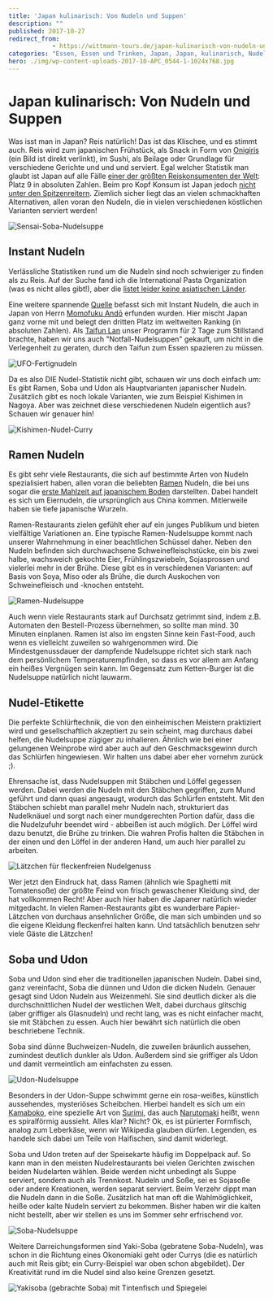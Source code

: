 ```yaml
---
title: 'Japan kulinarisch: Von Nudeln und Suppen'
description: ""
published: 2017-10-27
redirect_from: 
            - https://wittmann-tours.de/japan-kulinarisch-von-nudeln-und-suppen/
categories: "Essen, Essen und Trinken, Japan, Japan, kulinarisch, Nudeln, Ramen, Soba, Udon"
hero: ./img/wp-content-uploads-2017-10-APC_0544-1-1024x768.jpg
---
```

# Japan kulinarisch: Von Nudeln und Suppen

Was isst man in Japan? Reis natürlich! Das ist das Klischee, und es stimmt auch. Reis wird zum japanischen Frühstück, als Snack in Form von [Onigiris](http://wittmann-tours.de/wp-content/uploads/2017/10/APC_0460-1.jpg) (ein Bild ist direkt verlinkt), im Sushi, als Beilage oder Grundlage für verschiedene Gerichte und und und serviert. Egal welcher Statistik man glaubt ist Japan auf alle Fälle [einer der größten Reiskonsumenten der Welt](https://www.statista.com/statistics/255971/top-countries-based-on-rice-consumption-2012-2013/): Platz 9 in absoluten Zahlen. Beim pro Kopf Konsum ist Japan jedoch [nicht unter den Spitzenreitern](https://www.statsmonkey.com/bar/20600-list-of-countries-by-rice-consumption-per-capita.php). Ziemlich sicher liegt das an vielen schmackhaften Alternativen, allen voran den Nudeln, die in vielen verschiedenen köstlichen Varianten serviert werden!

![Sensai-Soba-Nudelsuppe](./img/wp-content-uploads-2017-10-APC_0544-1-1024x768.jpg)

<!--more-->

## Instant Nudeln

Verlässliche Statistiken rund um die Nudeln sind noch schwieriger zu finden als zu Reis. Auf der Suche fand ich die International Pasta Organization (was es nicht alles gibt!), aber die [listet leider keine asiatischen Länder](http://www.internationalpasta.org/index.aspx?idsub=118).

Eine weitere spannende [Quelle](https://instantnoodles.org/en/common_en/pdf/EN_MARKET_VOLUME_3LG_A4_2016.pdf) befasst sich mit Instant Nudeln, die auch in Japan von Herrn [Momofuku Andō](https://de.wikipedia.org/wiki/Momofuku_And%C5%8D) erfunden wurden. Hier mischt Japan ganz vorne mit und belegt den dritten Platz im weltweiten Ranking (in absoluten Zahlen). Als [Taifun Lan](http://wetterkanal.kachelmannwetter.com/starker-taifun-lan-trifft-heute-auf-japan/) unser Programm für 2 Tage zum Stillstand brachte, haben wir uns auch "Notfall-Nudelsuppen" gekauft, um nicht in die Verlegenheit zu geraten, durch den Taifun zum Essen spazieren zu müssen.

![UFO-Fertignudeln](./img/wp-content-uploads-2017-10-APC_0547-1-1024x768.jpg)

Da es also DIE Nudel-Statistik nicht gibt, schauen wir uns doch einfach um: Es gibt Ramen, Soba und Udon als Hauptvarianten japanischer Nudeln. Zusätzlich gibt es noch lokale Varianten, wie zum Beispiel Kishimen in Nagoya. Aber was zeichnet diese verschiedenen Nudeln eigentlich aus? Schauen wir genauer hin!

![Kishimen-Nudel-Curry](./img/wp-content-uploads-2017-10-APC_0511-1-1024x768.jpg)

## Ramen Nudeln

Es gibt sehr viele Restaurants, die sich auf bestimmte Arten von Nudeln spezialisiert haben, allen voran die beliebten [Ramen](https://de.wikipedia.org/wiki/Ramen) Nudeln, die bei uns sogar die [erste Mahlzeit auf japanischem Boden](http://wittmann-tours.de/erste-eindruecke-aus-tokyo/) darstellten. Dabei handelt es sich um Eiernudeln, die ursprünglich aus China kommen. Mitlerweile haben sie tiefe japanische Wurzeln.

Ramen-Restaurants zielen gefühlt eher auf ein junges Publikum und bieten vielfältige Variationen an. Eine typische Ramen-Nudelsuppe kommt nach unserer Wahrnehmung in einer beachtlichen Schüssel daher. Neben den Nudeln befinden sich durchwachsene Schweinefleischstücke, ein bis zwei halbe, wachsweich gekochte Eier, Frühlingszwiebeln, Sojasprossen und vielerlei mehr in der Brühe. Diese gibt es in verschiedenen Varianten: auf Basis von Soya, Miso oder als Brühe, die durch Auskochen von Schweinefleisch und -knochen entsteht.

![Ramen-Nudelsuppe](./img/wp-content-uploads-2017-10-APC_0424-1-1024x768.jpg)

Auch wenn viele Restaurants stark auf Durchsatz getrimmt sind, indem z.B. Automaten den Bestell-Prozess übernehmen, so sollte man mind. 30 Minuten einplanen. Ramen ist also im engsten Sinne kein Fast-Food, auch wenn es vielleicht zuweilen so wahrgenommen wird. Die Mindestgenussdauer der dampfende Nudelsuppe richtet sich stark nach dem persönlichem Temperaturempfinden, so dass es vor allem am Anfang ein heißes Vergnügen sein kann. Im Gegensatz zum Ketten-Burger ist die Nudelsuppe natürlich nicht lauwarm.

## Nudel-Etikette

Die perfekte Schlürftechnik, die von den einheimischen Meistern praktiziert wird und gesellschaftlich akzeptiert zu sein scheint, mag durchaus dabei helfen, die Nudelsuppe zügiger zu inhalieren. Ähnlich wie bei einer gelungenen Weinprobe wird aber auch auf den Geschmacksgewinn durch das Schlürfen hingewiesen. Wir halten uns dabei aber eher vornehm zurück ;).

Ehrensache ist, dass Nudelsuppen mit Stäbchen und Löffel gegessen werden. Dabei werden die Nudeln mit den Stäbchen gegriffen, zum Mund geführt und dann quasi angesaugt, wodurch das Schlürfen entsteht. Mit den Stäbchen schiebt man parallel mehr Nudeln nach, strukturiert das Nudelknäuel und sorgt nach einer mundgerechten Portion dafür, dass die die Nudelzufuhr beendet wird - abbeißen ist auch möglich. Der Löffel wird dazu benutzt, die Brühe zu trinken. Die wahren Profis halten die Stäbchen in der einen und den Löffel in der anderen Hand, um auch hier parallel zu arbeiten.

![Lätzchen für fleckenfreien Nudelgenuss](./img/wp-content-uploads-2017-10-APC_0491-1-768x1024.jpg)

Wer jetzt den Eindruck hat, dass Ramen (ähnlich wie Spaghetti mit Tomatensoße) der größte Feind von frisch gewaschener Kleidung sind, der hat vollkommen Recht! Aber auch hier haben die Japaner natürlich wieder mitgedacht. In vielen Ramen-Restaurants gibt es wunderbare Papier-Lätzchen von durchaus ansehnlicher Größe, die man sich umbinden und so die eigene Kleidung fleckenfrei halten kann. Und tatsächlich benutzen sehr viele Gäste die Lätzchen!

## Soba und Udon

Soba und Udon sind eher die traditionellen japanischen Nudeln. Dabei sind, ganz vereinfacht, Soba die dünnen und Udon die dicken Nudeln. Genauer gesagt sind Udon Nudeln aus Weizenmehl. Sie sind deutlich dicker als die durchschnittlichen Nudel der westlichen Welt, dabei durchaus glitschig (aber griffiger als Glasnudeln) und recht lang, was es nicht einfacher macht, sie mit Stäbchen zu essen. Auch hier bewährt sich natürlich die oben beschriebene Technik.

Soba sind dünne Buchweizen-Nudeln, die zuweilen bräunlich aussehen, zumindest deutlich dunkler als Udon. Außerdem sind sie griffiger als Udon und damit vermeintlich am einfachsten zu essen.

![Udon-Nudelsuppe](http://wittmann-tours.de/wp-content/uploads/2017/10/APC_0421-1-1024x768.jpg)

Besonders in der Udon-Suppe schwimmt gerne ein rosa-weißes, künstlich aussehendes, mysteriöses Scheibchen. Hierbei handelt es sich um ein [Kamaboko](https://de.wikipedia.org/wiki/Kamaboko), eine spezielle Art von [Surimi](https://de.wikipedia.org/wiki/Surimi), das auch [Narutomaki](https://en.wikipedia.org/wiki/Narutomaki) heißt, wenn es spiralförmig aussieht. Alles klar? Nicht? Ok, es ist pürierter Formfisch, analog zum Leberkäse, wenn wir Wikipedia glauben dürfen. Legenden, es handele sich dabei um Teile von Haifischen, sind damit widerlegt.

Soba und Udon treten auf der Speisekarte häufig im Doppelpack auf. So kann man in den meisten Nudelrestaurants bei vielen Gerichten zwischen beiden Nudelarten wählen. Beide werden nicht unbedingt als Suppe serviert, sondern auch als Trennkost. Nudeln und Soße, sei es Sojasoße oder andere Kreationen, werden separat serviert. Beim Verzehr dippt man die Nudeln dann in die Soße. Zusätzlich hat man oft die Wahlmöglichkeit, heiße oder kalte Nudeln serviert zu bekommen. Bisher haben wir die kalten nicht bestellt, aber wir stellen es uns im Sommer sehr erfrischend vor.

![Soba-Nudelsuppe](http://wittmann-tours.de/wp-content/uploads/2017/10/APC_0391-1-821x1024.jpg)

Weitere Darreichungsformen sind Yaki-Soba (gebratene Soba-Nudeln), was schon in die Richtung eines Okonomiaki geht oder Currys (die es natürlich auch mit Reis gibt; ein Curry-Beispiel war oben schon abgebildet). Der Kreativität rund im die Nudel sind also keine Grenzen gesetzt.

![Yakisoba (gebrachte Soba) mit Tintenfisch und Spiegelei](http://wittmann-tours.de/wp-content/uploads/2017/10/APC_0515-1-1024x768.jpg)
